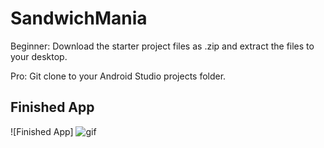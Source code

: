 # SandwichMania

Beginner: Download the starter project files as .zip and extract the files to your desktop.

Pro: Git clone to your Android Studio projects folder.

## Finished App
![Finished App]
![gif](https://user-images.githubusercontent.com/35500199/47589567-631ea880-d91e-11e8-859f-a1ae1d7dccf4.gif)

